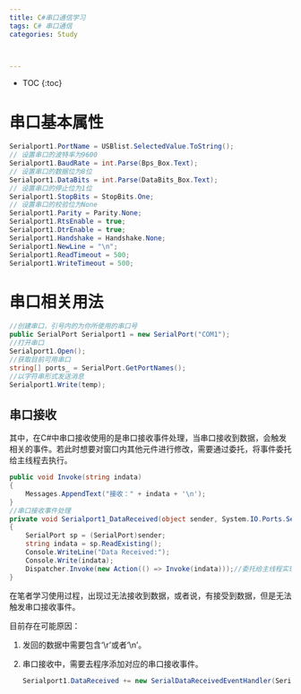 ```yaml
---
title: C#串口通信学习
tags: C# 串口通信
categories: Study



---
```


* TOC
{:toc}
# 串口基本属性

```c#
Serialport1.PortName = USBlist.SelectedValue.ToString();
// 设置串口的波特率为9600
Serialport1.BaudRate = int.Parse(Bps_Box.Text);
// 设置串口的数据位为8位
Serialport1.DataBits = int.Parse(DataBits_Box.Text);
// 设置串口的停止位为1位
Serialport1.StopBits = StopBits.One;
// 设置串口的校验位为None
Serialport1.Parity = Parity.None;
Serialport1.RtsEnable = true;
Serialport1.DtrEnable = true;
Serialport1.Handshake = Handshake.None;
Serialport1.NewLine = "\n";
Serialport1.ReadTimeout = 500;
Serialport1.WriteTimeout = 500;
```

# 串口相关用法

```c#
//创建串口，引号内的为你所使用的串口号
public SerialPort Serialport1 = new SerialPort("COM1");
//打开串口
Serialport1.Open();
//获取目前可用串口
string[] ports_ = SerialPort.GetPortNames();
//以字符串形式发送消息
Serialport1.Write(temp);
```

## 串口接收

其中，在C#中串口接收使用的是串口接收事件处理，当串口接收到数据，会触发相关的事件。若此时想要对窗口内其他元件进行修改，需要通过委托，将事件委托给主线程去执行。

```C#
public void Invoke(string indata)
{
    Messages.AppendText("接收：" + indata + '\n');
}
//串口接收事件处理
private void Serialport1_DataReceived(object sender, System.IO.Ports.SerialDataReceivedEventArgs e)
{
    SerialPort sp = (SerialPort)sender;
    string indata = sp.ReadExisting();
    Console.WriteLine("Data Received:");
    Console.Write(indata);
    Dispatcher.Invoke(new Action(() => Invoke(indata)));//委托给主线程实现
}
```

在笔者学习使用过程，出现过无法接收到数据，或者说，有接受到数据，但是无法触发串口接收事件。

目前存在可能原因：

1. 发回的数据中需要包含‘\r’或者‘\n’。

2. 串口接收中，需要去程序添加对应的串口接收事件。

   ```c#
   Serialport1.DataReceived += new SerialDataReceivedEventHandler(Serialport1_DataReceived);
   ```

   

